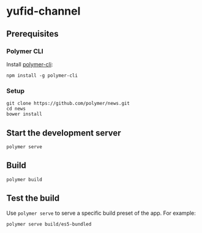 # yufid-channel

## Prerequisites

### Polymer CLI

Install [polymer-cli](https://github.com/Polymer/polymer-cli):

    npm install -g polymer-cli

### Setup

    git clone https://github.com/polymer/news.git
    cd news
    bower install

## Start the development server

    polymer serve

## Build

    polymer build

## Test the build

Use `polymer serve` to serve a specific build preset of the app. For example:

    polymer serve build/es5-bundled
